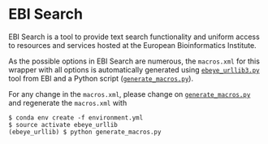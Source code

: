 EBI Search
==========

EBI Search is a tool to provide text search functionality and uniform access to resources and services hosted at the European Bioinformatics Institute.

As the possible options in EBI Search are numerous, the `macros.xml` for this wrapper with all options is automatically generated using [`ebeye_urllib3.py`](http://www.ebi.ac.uk/Tools/webservices/download_clients/python/urllib/ebeye_urllib3.py) tool from EBI and a Python script ([`generate_macros.py`](generate_macros.py)). 

For any change in the `macros.xml`, please change on [`generate_macros.py`](generate_macros.py) and regenerate the `macros.xml` with

```
$ conda env create -f environment.yml
$ source activate ebeye_urllib
(ebeye_urllib) $ python generate_macros.py
```